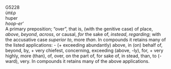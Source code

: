 <body>
  <p>G5228<br>  ὑπέρ  <br> huper  <br><i>hoop-er‘ </i><br>A primary preposition; “over”, that is, (with the genitive case) of place, <i>above</i>, <i>beyond</i>, <i>across</i>, or causal, <i>for</i> the sake of, <i>instead</i>, <i>regarding</i>; with the accusative case <i>superior</i> <i>to</i>, more <i>than</i>. In compounds it retains many of the listed applications: - (+ exceeding abundantly) above, in (on) behalf of, beyond, by, + very chiefest, concerning, exceeding (above, -ly), for, + very highly, more (than), of, over, on the part of, for sake of, in stead, than, to (-ward), very. In compounds it retains many of the above applications.<br></p>
 </body>